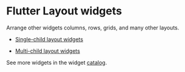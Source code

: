 # Flutter Layout widgets
Arrange other widgets columns, rows, grids, and many other layouts.

* [Single-child layout widgets](https://flutter.dev/docs/development/ui/widgets/layout#Single-child%20layout%20widgets)

* [Multi-child layout widgets](https://flutter.dev/docs/development/ui/widgets/layout#Multi-child%20layout%20widgets)

See more widgets in the widget [catalog](https://flutter.dev/docs/development/ui/widgets).
